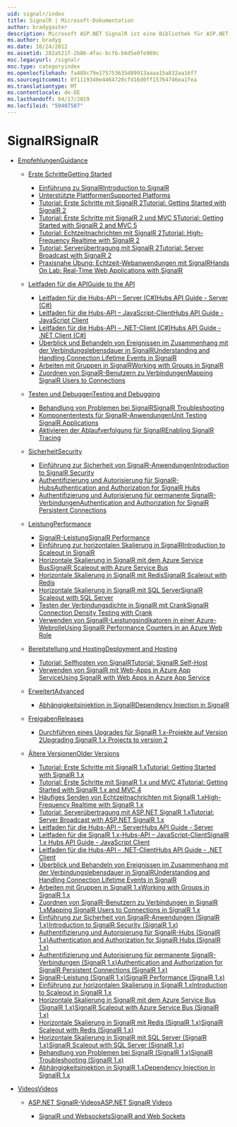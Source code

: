```yaml
---
uid: signalr/index
title: SignalR | Microsoft-Dokumentation
author: bradygaster
description: Microsoft ASP.NET SignalR ist eine Bibliothek für ASP.NET-Entwickler,, die den Prozess des Hinzufügens von Echtzeit-Webfunktionen zu Ihren Anwendungen vereinfacht.
ms.author: bradyg
ms.date: 10/24/2012
ms.assetid: 282a521f-2b86-4fac-bcf6-b6d5e0fe969c
msc.legacyurl: /signalr
msc.type: categoryindex
ms.openlocfilehash: fa489c79e175753635d89913aaaa15a832aa16f7
ms.sourcegitcommit: 0f1119340e4464720cfd16d0ff15764746ea1fea
ms.translationtype: MT
ms.contentlocale: de-DE
ms.lasthandoff: 04/17/2019
ms.locfileid: "59407587"
---
```

# <a name="signalr"></a><span data-ttu-id="bb55c-103">SignalR</span><span class="sxs-lookup"><span data-stu-id="bb55c-103">SignalR</span></span>

- [<span data-ttu-id="bb55c-104">Empfehlungen</span><span class="sxs-lookup"><span data-stu-id="bb55c-104">Guidance</span></span>](overview/index.md)

    - [<span data-ttu-id="bb55c-105">Erste Schritte</span><span class="sxs-lookup"><span data-stu-id="bb55c-105">Getting Started</span></span>](overview/getting-started/index.md)

        - [<span data-ttu-id="bb55c-106">Einführung zu SignalR</span><span class="sxs-lookup"><span data-stu-id="bb55c-106">Introduction to SignalR</span></span>](overview/getting-started/introduction-to-signalr.md)
        - [<span data-ttu-id="bb55c-107">Unterstützte Plattformen</span><span class="sxs-lookup"><span data-stu-id="bb55c-107">Supported Platforms</span></span>](overview/getting-started/supported-platforms.md)
        - [<span data-ttu-id="bb55c-108">Tutorial: Erste Schritte mit SignalR 2</span><span class="sxs-lookup"><span data-stu-id="bb55c-108">Tutorial: Getting Started with SignalR 2</span></span>](overview/getting-started/tutorial-getting-started-with-signalr.md)
        - [<span data-ttu-id="bb55c-109">Tutorial: Erste Schritte mit SignalR 2 und MVC 5</span><span class="sxs-lookup"><span data-stu-id="bb55c-109">Tutorial: Getting Started with SignalR 2 and MVC 5</span></span>](overview/getting-started/tutorial-getting-started-with-signalr-and-mvc.md)
        - [<span data-ttu-id="bb55c-110">Tutorial: Echtzeitnachrichten mit SignalR 2</span><span class="sxs-lookup"><span data-stu-id="bb55c-110">Tutorial: High-Frequency Realtime with SignalR 2</span></span>](overview/getting-started/tutorial-high-frequency-realtime-with-signalr.md)
        - [<span data-ttu-id="bb55c-111">Tutorial: Serverübertragung mit SignalR 2</span><span class="sxs-lookup"><span data-stu-id="bb55c-111">Tutorial: Server Broadcast with SignalR 2</span></span>](overview/getting-started/tutorial-server-broadcast-with-signalr.md)
        - [<span data-ttu-id="bb55c-112">Praxisnahe Übung: Echtzeit-Webanwendungen mit SignalR</span><span class="sxs-lookup"><span data-stu-id="bb55c-112">Hands On Lab: Real-Time Web Applications with SignalR</span></span>](overview/getting-started/real-time-web-applications-with-signalr.md)
    - [<span data-ttu-id="bb55c-113">Leitfaden für die API</span><span class="sxs-lookup"><span data-stu-id="bb55c-113">Guide to the API</span></span>](overview/guide-to-the-api/index.md)

        - [<span data-ttu-id="bb55c-114">Leitfaden für die Hubs-API – Server (C#)</span><span class="sxs-lookup"><span data-stu-id="bb55c-114">Hubs API Guide - Server (C#)</span></span>](overview/guide-to-the-api/hubs-api-guide-server.md)
        - [<span data-ttu-id="bb55c-115">Leitfaden für die Hubs-API – JavaScript-Client</span><span class="sxs-lookup"><span data-stu-id="bb55c-115">Hubs API Guide - JavaScript Client</span></span>](overview/guide-to-the-api/hubs-api-guide-javascript-client.md)
        - [<span data-ttu-id="bb55c-116">Leitfaden für die Hubs-API – .NET-Client (C#)</span><span class="sxs-lookup"><span data-stu-id="bb55c-116">Hubs API Guide - .NET Client (C#)</span></span>](overview/guide-to-the-api/hubs-api-guide-net-client.md)
        - [<span data-ttu-id="bb55c-117">Überblick und Behandeln von Ereignissen im Zusammenhang mit der Verbindungslebensdauer in SignalR</span><span class="sxs-lookup"><span data-stu-id="bb55c-117">Understanding and Handling Connection Lifetime Events in SignalR</span></span>](overview/guide-to-the-api/handling-connection-lifetime-events.md)
        - [<span data-ttu-id="bb55c-118">Arbeiten mit Gruppen in SignalR</span><span class="sxs-lookup"><span data-stu-id="bb55c-118">Working with Groups in SignalR</span></span>](overview/guide-to-the-api/working-with-groups.md)
        - [<span data-ttu-id="bb55c-119">Zuordnen von SignalR-Benutzern zu Verbindungen</span><span class="sxs-lookup"><span data-stu-id="bb55c-119">Mapping SignalR Users to Connections</span></span>](overview/guide-to-the-api/mapping-users-to-connections.md)
    - [<span data-ttu-id="bb55c-120">Testen und Debuggen</span><span class="sxs-lookup"><span data-stu-id="bb55c-120">Testing and Debugging</span></span>](overview/testing-and-debugging/index.md)

        - [<span data-ttu-id="bb55c-121">Behandlung von Problemen bei SignalR</span><span class="sxs-lookup"><span data-stu-id="bb55c-121">SignalR Troubleshooting</span></span>](overview/testing-and-debugging/troubleshooting.md)
        - [<span data-ttu-id="bb55c-122">Komponententests für SignalR-Anwendungen</span><span class="sxs-lookup"><span data-stu-id="bb55c-122">Unit Testing SignalR Applications</span></span>](overview/testing-and-debugging/unit-testing-signalr-applications.md)
        - [<span data-ttu-id="bb55c-123">Aktivieren der Ablaufverfolgung für SignalR</span><span class="sxs-lookup"><span data-stu-id="bb55c-123">Enabling SignalR Tracing</span></span>](overview/testing-and-debugging/enabling-signalr-tracing.md)
    - [<span data-ttu-id="bb55c-124">Sicherheit</span><span class="sxs-lookup"><span data-stu-id="bb55c-124">Security</span></span>](overview/security/index.md)

        - [<span data-ttu-id="bb55c-125">Einführung zur Sicherheit von SignalR-Anwendungen</span><span class="sxs-lookup"><span data-stu-id="bb55c-125">Introduction to SignalR Security</span></span>](overview/security/introduction-to-security.md)
        - [<span data-ttu-id="bb55c-126">Authentifizierung und Autorisierung für SignalR-Hubs</span><span class="sxs-lookup"><span data-stu-id="bb55c-126">Authentication and Authorization for SignalR Hubs</span></span>](overview/security/hub-authorization.md)
        - [<span data-ttu-id="bb55c-127">Authentifizierung und Autorisierung für permanente SignalR-Verbindungen</span><span class="sxs-lookup"><span data-stu-id="bb55c-127">Authentication and Authorization for SignalR Persistent Connections</span></span>](overview/security/persistent-connection-authorization.md)
    - [<span data-ttu-id="bb55c-128">Leistung</span><span class="sxs-lookup"><span data-stu-id="bb55c-128">Performance</span></span>](overview/performance/index.md)

        - [<span data-ttu-id="bb55c-129">SignalR-Leistung</span><span class="sxs-lookup"><span data-stu-id="bb55c-129">SignalR Performance</span></span>](overview/performance/signalr-performance.md)
        - [<span data-ttu-id="bb55c-130">Einführung zur horizontalen Skalierung in SignalR</span><span class="sxs-lookup"><span data-stu-id="bb55c-130">Introduction to Scaleout in SignalR</span></span>](overview/performance/scaleout-in-signalr.md)
        - [<span data-ttu-id="bb55c-131">Horizontale Skalierung in SignalR mit dem Azure Service Bus</span><span class="sxs-lookup"><span data-stu-id="bb55c-131">SignalR Scaleout with Azure Service Bus</span></span>](overview/performance/scaleout-with-windows-azure-service-bus.md)
        - [<span data-ttu-id="bb55c-132">Horizontale Skalierung in SignalR mit Redis</span><span class="sxs-lookup"><span data-stu-id="bb55c-132">SignalR Scaleout with Redis</span></span>](overview/performance/scaleout-with-redis.md)
        - [<span data-ttu-id="bb55c-133">Horizontale Skalierung in SignalR mit SQL Server</span><span class="sxs-lookup"><span data-stu-id="bb55c-133">SignalR Scaleout with SQL Server</span></span>](overview/performance/scaleout-with-sql-server.md)
        - [<span data-ttu-id="bb55c-134">Testen der Verbindungsdichte in SignalR mit Crank</span><span class="sxs-lookup"><span data-stu-id="bb55c-134">SignalR Connection Density Testing with Crank</span></span>](overview/performance/signalr-connection-density-testing-with-crank.md)
        - [<span data-ttu-id="bb55c-135">Verwenden von SignalR-Leistungsindikatoren in einer Azure-Webrolle</span><span class="sxs-lookup"><span data-stu-id="bb55c-135">Using SignalR Performance Counters in an Azure Web Role</span></span>](overview/performance/using-signalr-performance-counters-in-an-azure-web-role.md)
    - [<span data-ttu-id="bb55c-136">Bereitstellung und Hosting</span><span class="sxs-lookup"><span data-stu-id="bb55c-136">Deployment and Hosting</span></span>](overview/deployment/index.md)

        - [<span data-ttu-id="bb55c-137">Tutorial: Selfhosten von SignalR</span><span class="sxs-lookup"><span data-stu-id="bb55c-137">Tutorial: SignalR Self-Host</span></span>](overview/deployment/tutorial-signalr-self-host.md)
        - [<span data-ttu-id="bb55c-138">Verwenden von SignalR mit Web-Apps in Azure App Service</span><span class="sxs-lookup"><span data-stu-id="bb55c-138">Using SignalR with Web Apps in Azure App Service</span></span>](overview/deployment/using-signalr-with-azure-web-sites.md)
    - [<span data-ttu-id="bb55c-139">Erweitert</span><span class="sxs-lookup"><span data-stu-id="bb55c-139">Advanced</span></span>](overview/advanced/index.md)

        - [<span data-ttu-id="bb55c-140">Abhängigkeitsinjektion in SignalR</span><span class="sxs-lookup"><span data-stu-id="bb55c-140">Dependency Injection in SignalR</span></span>](overview/advanced/dependency-injection.md)
    - [<span data-ttu-id="bb55c-141">Freigaben</span><span class="sxs-lookup"><span data-stu-id="bb55c-141">Releases</span></span>](overview/releases/index.md)

        - [<span data-ttu-id="bb55c-142">Durchführen eines Upgrades für SignalR 1.x-Projekte auf Version 2</span><span class="sxs-lookup"><span data-stu-id="bb55c-142">Upgrading SignalR 1.x Projects to version 2</span></span>](overview/releases/upgrading-signalr-1x-projects-to-20.md)
    - [<span data-ttu-id="bb55c-143">Ältere Versionen</span><span class="sxs-lookup"><span data-stu-id="bb55c-143">Older Versions</span></span>](overview/older-versions/index.md)

        - [<span data-ttu-id="bb55c-144">Tutorial: Erste Schritte mit SignalR 1.x</span><span class="sxs-lookup"><span data-stu-id="bb55c-144">Tutorial: Getting Started with SignalR 1.x</span></span>](overview/older-versions/tutorial-getting-started-with-signalr.md)
        - [<span data-ttu-id="bb55c-145">Tutorial: Erste Schritte mit SignalR 1.x und MVC 4</span><span class="sxs-lookup"><span data-stu-id="bb55c-145">Tutorial: Getting Started with SignalR 1.x and MVC 4</span></span>](overview/older-versions/tutorial-getting-started-with-signalr-and-mvc-4.md)
        - [<span data-ttu-id="bb55c-146">Häufiges Senden von Echtzeitnachrichten mit SignalR 1.x</span><span class="sxs-lookup"><span data-stu-id="bb55c-146">High-Frequency Realtime with SignalR 1.x</span></span>](overview/older-versions/tutorial-high-frequency-realtime-with-signalr.md)
        - [<span data-ttu-id="bb55c-147">Tutorial: Serverübertragung mit ASP.NET SignalR 1.x</span><span class="sxs-lookup"><span data-stu-id="bb55c-147">Tutorial: Server Broadcast with ASP.NET SignalR 1.x</span></span>](overview/older-versions/tutorial-server-broadcast-with-aspnet-signalr.md)
        - [<span data-ttu-id="bb55c-148">Leitfaden für die Hubs-API – Server</span><span class="sxs-lookup"><span data-stu-id="bb55c-148">Hubs API Guide - Server</span></span>](overview/older-versions/signalr-1x-hubs-api-guide-server.md)
        - [<span data-ttu-id="bb55c-149">Leitfaden für die SignalR 1.x-Hubs-API – JavaScript-Client</span><span class="sxs-lookup"><span data-stu-id="bb55c-149">SignalR 1.x Hubs API Guide - JavaScript Client</span></span>](overview/older-versions/signalr-1x-hubs-api-guide-javascript-client.md)
        - [<span data-ttu-id="bb55c-150">Leitfaden für die Hubs-API – .NET-Client</span><span class="sxs-lookup"><span data-stu-id="bb55c-150">Hubs API Guide - .NET Client</span></span>](overview/older-versions/signalr-1x-hubs-api-guide-net-client.md)
        - [<span data-ttu-id="bb55c-151">Überblick und Behandeln von Ereignissen im Zusammenhang mit der Verbindungslebensdauer in SignalR</span><span class="sxs-lookup"><span data-stu-id="bb55c-151">Understanding and Handling Connection Lifetime Events in SignalR</span></span>](overview/older-versions/handling-connection-lifetime-events.md)
        - [<span data-ttu-id="bb55c-152">Arbeiten mit Gruppen in SignalR 1.x</span><span class="sxs-lookup"><span data-stu-id="bb55c-152">Working with Groups in SignalR 1.x</span></span>](overview/older-versions/working-with-groups.md)
        - [<span data-ttu-id="bb55c-153">Zuordnen von SignalR-Benutzern zu Verbindungen in SignalR 1.x</span><span class="sxs-lookup"><span data-stu-id="bb55c-153">Mapping SignalR Users to Connections in SignalR 1.x</span></span>](overview/older-versions/mapping-users-to-connections.md)
        - [<span data-ttu-id="bb55c-154">Einführung zur Sicherheit von SignalR-Anwendungen (SignalR 1.x)</span><span class="sxs-lookup"><span data-stu-id="bb55c-154">Introduction to SignalR Security (SignalR 1.x)</span></span>](overview/older-versions/introduction-to-security.md)
        - [<span data-ttu-id="bb55c-155">Authentifizierung und Autorisierung für SignalR-Hubs (SignalR 1.x)</span><span class="sxs-lookup"><span data-stu-id="bb55c-155">Authentication and Authorization for SignalR Hubs (SignalR 1.x)</span></span>](overview/older-versions/hub-authorization.md)
        - [<span data-ttu-id="bb55c-156">Authentifizierung und Autorisierung für permanente SignalR-Verbindungen (SignalR 1.x)</span><span class="sxs-lookup"><span data-stu-id="bb55c-156">Authentication and Authorization for SignalR Persistent Connections (SignalR 1.x)</span></span>](overview/older-versions/persistent-connection-authorization.md)
        - [<span data-ttu-id="bb55c-157">SignalR-Leistung (SignalR 1.x)</span><span class="sxs-lookup"><span data-stu-id="bb55c-157">SignalR Performance (SignalR 1.x)</span></span>](overview/older-versions/signalr-performance.md)
        - [<span data-ttu-id="bb55c-158">Einführung zur horizontalen Skalierung in SignalR 1.x</span><span class="sxs-lookup"><span data-stu-id="bb55c-158">Introduction to Scaleout in SignalR 1.x</span></span>](overview/older-versions/scaleout-in-signalr.md)
        - [<span data-ttu-id="bb55c-159">Horizontale Skalierung in SignalR mit dem Azure Service Bus (SignalR 1.x)</span><span class="sxs-lookup"><span data-stu-id="bb55c-159">SignalR Scaleout with Azure Service Bus (SignalR 1.x)</span></span>](overview/older-versions/scaleout-with-windows-azure-service-bus.md)
        - [<span data-ttu-id="bb55c-160">Horizontale Skalierung in SignalR mit Redis (SignalR 1.x)</span><span class="sxs-lookup"><span data-stu-id="bb55c-160">SignalR Scaleout with Redis (SignalR 1.x)</span></span>](overview/older-versions/scaleout-with-redis.md)
        - [<span data-ttu-id="bb55c-161">Horizontale Skalierung in SignalR mit SQL Server (SignalR 1.x)</span><span class="sxs-lookup"><span data-stu-id="bb55c-161">SignalR Scaleout with SQL Server (SignalR 1.x)</span></span>](overview/older-versions/scaleout-with-sql-server.md)
        - [<span data-ttu-id="bb55c-162">Behandlung von Problemen bei SignalR (SignalR 1.x)</span><span class="sxs-lookup"><span data-stu-id="bb55c-162">SignalR Troubleshooting (SignalR 1.x)</span></span>](overview/older-versions/troubleshooting.md)
        - [<span data-ttu-id="bb55c-163">Abhängigkeitsinjektion in SignalR 1.x</span><span class="sxs-lookup"><span data-stu-id="bb55c-163">Dependency Injection in SignalR 1.x</span></span>](overview/older-versions/dependency-injection.md)
- [<span data-ttu-id="bb55c-164">Videos</span><span class="sxs-lookup"><span data-stu-id="bb55c-164">Videos</span></span>](videos/index.md)

    - [<span data-ttu-id="bb55c-165">ASP.NET SignalR-Videos</span><span class="sxs-lookup"><span data-stu-id="bb55c-165">ASP.NET SignalR Videos</span></span>](videos/getting-started/index.md)

        - [<span data-ttu-id="bb55c-166">SignalR und Websockets</span><span class="sxs-lookup"><span data-stu-id="bb55c-166">SignalR and Web Sockets</span></span>](videos/getting-started/signalr-and-web-sockets.md)
